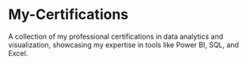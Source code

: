 # My-Certifications
A collection of my professional certifications in data analytics and visualization, showcasing my expertise in tools like Power BI, SQL, and Excel.
